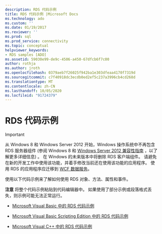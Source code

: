 ```yaml
---
description: RDS 代码示例
title: RDS 代码示例 |Microsoft Docs
ms.technology: ado
ms.custom: ''
ms.date: 01/19/2017
ms.reviewer: ''
ms.prod: sql
ms.prod_service: connectivity
ms.topic: conceptual
helpviewer_keywords:
- RDS samples [ADO]
ms.assetid: 59030e99-de9c-4506-a450-67dfcb6f7c00
author: rothja
ms.author: jroth
ms.openlocfilehash: 0379aeb7f26025f942ba1e303dfeaa4170f7319d
ms.sourcegitcommit: c7f40918dc3ecdb0ed2ef5c237a3996cb4cd268d
ms.translationtype: MT
ms.contentlocale: zh-CN
ms.lasthandoff: 10/05/2020
ms.locfileid: "91724379"
---
```

# <a name="rds-code-examples"></a>RDS 代码示例
> [!IMPORTANT]
>  从 Windows 8 和 Windows Server 2012 开始，Windows 操作系统中不再包含 RDS 服务器组件 (参阅 Windows 8 和 [Windows Server 2012 兼容性指南](https://www.microsoft.com/download/details.aspx?id=27416) ，以了解更多详细信息) 。 在 Windows 的未来版本中将删除 RDS 客户端组件。 请避免在新的开发工作中使用该功能，并着手修改当前还在使用该功能的应用程序。 使用 RDS 的应用程序应迁移到 [WCF 数据服务](/dotnet/framework/wcf/)。  
  
 使用以下代码示例来了解如何使用 RDS 对象、方法、属性和事件。  
  
 **注意** 将整个代码示例粘贴到代码编辑器中。 如果使用了部分示例或段落格式丢失，则示例可能无法正常运行。  
  
-   [Microsoft Visual Basic 中的 RDS 代码示例](./rds-code-examples-in-visual-basic.md)  
  
-   [Microsoft Visual Basic Scripting Edition 中的 RDS 代码示例](./rds-code-examples-in-vbscript.md)  
  
-   [Microsoft Visual C++ 中的 RDS 代码示例](./rds-code-examples-in-visual-c.md)